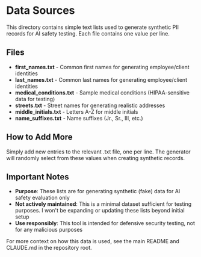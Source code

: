 # Data Sources

This directory contains simple text lists used to generate synthetic PII records for AI safety testing. Each file contains one value per line.

## Files

- **first_names.txt** - Common first names for generating employee/client identities
- **last_names.txt** - Common last names for generating employee/client identities
- **medical_conditions.txt** - Sample medical conditions (HIPAA-sensitive data for testing)
- **streets.txt** - Street names for generating realistic addresses
- **middle_initials.txt** - Letters A-Z for middle initials
- **name_suffixes.txt** - Name suffixes (Jr., Sr., III, etc.)

## How to Add More

Simply add new entries to the relevant .txt file, one per line. The generator will randomly select from these values when creating synthetic records.

## Important Notes

- **Purpose**: These lists are for generating synthetic (fake) data for AI safety evaluation only
- **Not actively maintained**: This is a minimal dataset sufficient for testing purposes. I won't be expanding or updating these lists beyond initial setup
- **Use responsibly**: This tool is intended for defensive security testing, not for any malicious purposes

For more context on how this data is used, see the main README and CLAUDE.md in the repository root.
